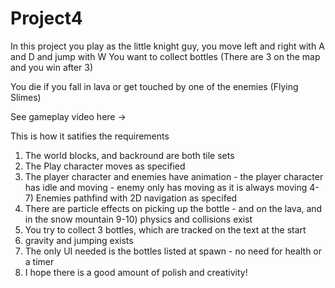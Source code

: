 # Project4

In this project you play as the little knight guy, you move left and right with A and D and jump with W
You want to collect bottles (There are 3 on the map and you win after 3)

You die if you fall in lava or get touched by one of the enemies (Flying Slimes)

See gameplay video here ->

This is how it satifies the requirements
1) The world blocks, and backround are both tile sets
2) The Play character moves as specified
3) The player character and enemies have animation - the player character has idle and moving - enemy only has moving as it is always moving
4-7) Enemies pathfind with 2D navigation as specifed
8) There are particle effects on picking up the bottle - and on the lava, and in the snow mountain
9-10) physics and collisions exist
11) You try to collect 3 bottles, which are tracked on the text at the start
12) gravity and jumping exists
13) The only UI needed is the bottles listed at spawn - no need for health or a timer
14) I hope there is a good amount of polish and creativity!